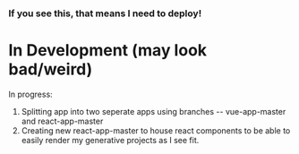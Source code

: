 ### If you see this, that means I need to deploy!

# In Development (may look bad/weird)

In progress:

1. Splitting app into two seperate apps using branches -- vue-app-master and react-app-master
2. Creating new react-app-master to house react components to be able to easily render my generative projects as I see fit.
